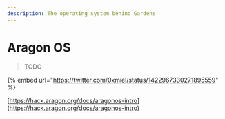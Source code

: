 ```yaml
---
description: The operating system behind Gardens
---
```


# Aragon OS

> TODO

{% embed url="https://twitter.com/0xmiel/status/1422967330271895559" %}



[https://hack.aragon.org/docs/aragonos-intro](https://hack.aragon.org/docs/aragonos-intro)

